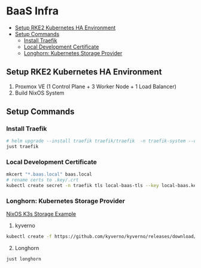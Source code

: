 # BaaS Infra

<!-- toc -->

- [Setup RKE2 Kubernetes HA Environment](#setup-rke2-kubernetes-ha-environment)
- [Setup Commands](#setup-commands)
  * [Install Traefik](#install-traefik)
  * [Local Development Certificate](#local-development-certificate)
  * [Longhorn: Kubernetes Storage Provider](#longhorn-kubernetes-storage-provider)

<!-- tocstop -->

## Setup RKE2 Kubernetes HA Environment

1. Proxmox VE (1 Control Plane + 3 Worker Node + 1 Load Balancer)
2. Build NixOS System

## Setup Commands

### Install Traefik

```bash
# helm upgrade --install traefik traefik/traefik  -n traefik-system --create-namespace --values ./traefik/values.yml
just traefik
```

### Local Development Certificate

```bash
mkcert "*.baas.local" baas.local
# rename certs to .key/.crt
kubectl create secret -n traefik tls local-baas-tls --key local-baas.key --cert local-baas.crt
```

### Longhorn: Kubernetes Storage Provider

[NixOS K3s Storage Example](https://github.com/NixOS/nixpkgs/blob/master/pkgs/applications/networking/cluster/k3s/docs/examples/STORAGE.md)

1. kyverno

```bash
kubectl create -f https://github.com/kyverno/kyverno/releases/download/v1.13.0/install.yaml
```

2. Longhorn

```bash
just longhorn
```
